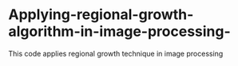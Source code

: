 # Applying-regional-growth-algorithm-in-image-processing-
This code applies regional growth technique in image processing 
